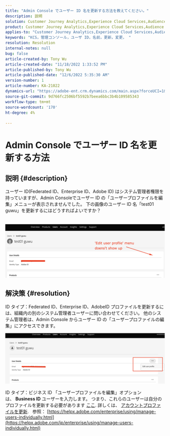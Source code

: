 ```yaml
---
title: "Admin Console でユーザー ID 名を更新する方法を教えてください。"
description: 説明
solution: Customer Journey Analytics,Experience Cloud Services,Audience Manager,Experience Cloud,Analytics,Target,Admin
product: Customer Journey Analytics,Experience Cloud Services,Audience Manager,Experience Cloud,Analytics,Target,Admin
applies-to: "Customer Journey Analytics,Experience Cloud Services,Audience Manager,Experience Cloud,Analytics,Target,Admin"
keywords: "KCS，管理コンソール，ユーザ ID，名前，更新，変更， "
resolution: Resolution
internal-notes: null
bug: false
article-created-by: Tony Wu
article-created-date: "11/18/2022 1:33:52 PM"
article-published-by: Tony Wu
article-published-date: "12/6/2022 5:35:30 AM"
version-number: 1
article-number: KA-21022
dynamics-url: "https://adobe-ent.crm.dynamics.com/main.aspx?forceUCI=1&pagetype=entityrecord&etn=knowledgearticle&id=287e17a0-4567-ed11-9561-6045bd006e5a"
source-git-commit: 9d766fc2506bf5592b7beea6bbc3b4b109585343
workflow-type: tm+mt
source-wordcount: '170'
ht-degree: 4%

---
```


# Admin Console でユーザー ID 名を更新する方法

## 説明 {#description}

ユーザー ID(Federated ID、Enterprise ID、Adobe ID) はシステム管理者権限を持っていますが、Admin Consoleでユーザー ID の「ユーザープロファイルを編集」メニューが表示されませんでした。 下の画像のユーザー ID 名「test01 guwu」を更新するにはどうすればよいですか？<br><br>
<br>![](assets/___1e4dbfc1-4667-ed11-9561-6045bd006e5a___.png)

## 解決策 {#resolution}


ID タイプ：Federated ID、Enterprise ID、AdobeID プロファイルを更新するには、組織内の別のシステム管理者ユーザーに問い合わせてください。 他のシステム管理者は、Admin Console からユーザー ID の「ユーザープロファイルの編集」にアクセスできます。

![](assets/5d528b6b-4667-ed11-9561-6045bd006e5a.png)



ID タイプ：ビジネス ID 「ユーザープロファイルを編集」オプションは、 <b>Business ID</b> ユーザーを入力します。 つまり、これらのユーザーは自分のプロファイルを更新する必要があります [ここ](https://account.adobe.com/profile). 詳しくは、 [アカウントプロファイルを更新](https://helpx.adobe.com/manage-account/using/edit-adobe-account-personal-profile.html).
 
参照：
[https://helpx.adobe.com/enterprise/using/manage-users-individually.html](https://helpx.adobe.com/jp/enterprise/using/manage-users-individually.html)
